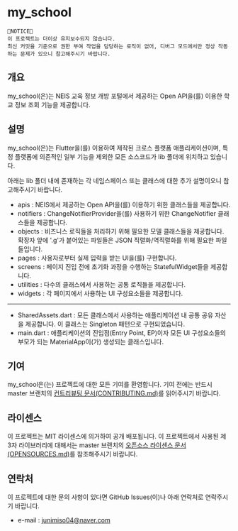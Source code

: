# my_school

```
🚨NOTICE🚨
이 프로젝트는 더이상 유지보수되지 않습니다.
최신 커밋을 기준으로 권한 부여 작업을 담당하는 로직이 없어, 디버그 모드에서만 정상 작동하는 문제가 있으니 참고해주시기 바랍니다.  
```

## 개요
my_school(은)는 NEIS 교육 정보 개방 포털에서 제공하는 Open API을(를) 이용한 학교 정보 조회 기능을 제공합니다.

## 설명
my_school(은)는 Flutter을(를) 이용하여 제작된 크로스 플랫폼 애플리케이션이며, 특정 플랫폼에 의존적인 일부 기능을 제외한 모든 소스코드가 lib 폴더에 위치하고 있습니다.

아래는 lib 폴더 내에 존재하는 각 네임스페이스 또는 클래스에 대한 추가 설명이오니 참고해주시기 바랍니다.

 * apis : NEIS에서 제공하는 Open API을(를) 이용하기 위한 클래스들을 제공합니다.
 * notifiers : ChangeNotifierProvider을(를) 사용하기 위한 ChangeNotifier 클래스들을 제공합니다.
 * objects : 비즈니스 로직들을 처리하기 위해 필요한 모델 클래스들을 제공합니다. 확장자 앞에 '.g'가 붙어있는 파일들은 JSON 직렬화/역직렬화를 위해 필요한 파일들입니다.
 * pages : 사용자로부터 실제 입력을 받는 UI을(를) 구현합니다.
 * screens : 페이지 진입 전에 초기화 과정을 수행하는 StatefulWidget들을 제공합니다.
 * utilities : 다수의 클래스에서 사용하는 공통 로직들을 제공합니다.
 * widgets : 각 페이지에서 사용하는 UI 구성요소들을 제공합니다.

 * * *

 * SharedAssets.dart : 모든 클래스에서 사용하는 애플리케이션 내 공통 공유 자산을 제공합니다. 이 클래스는 Singleton 패턴으로 구현되었습니다.
 * main.dart : 애플리케이션의 진입점(Entry Point, EP)이자 모든 UI 구성요소들의 부모가 되는 MaterialApp이(가) 생성되는 클래스입니다.

## 기여
my_school은(는) 프로젝트에 대한 모든 기여를 환영합니다. 기여 전에는 반드시 master 브랜치의 [컨트리뷰팅 문서(CONTRIBUTING.md)](CONTRIBUTING.md)를 읽어주시기 바랍니다.

## 라이센스
이 프로젝트는 MIT 라이센스에 의거하여 공개 배포됩니다. 이 프로젝트에서 사용된 제 3자 라이브러리에 대해서는 master 브랜치의 [오픈소스 라이센스 문서(OPENSOURCES.md)](OPENSOURCES.md)를 참조해주시기 바랍니다.

## 연락처
이 프로젝트에 대한 문의 사항이 있다면 GitHub Issues(이)나 아래 연락처로 연락주시기 바랍니다.
 * e-mail : [junimiso04@naver.com](mailto:junimiso04@naver.com)
